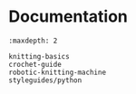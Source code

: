 # Documentation

```{toctree}
:maxdepth: 2

knitting-basics
crochet-guide
robotic-knitting-machine
styleguides/python
```
